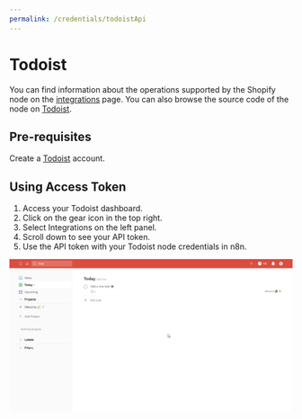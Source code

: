 ```yaml
---
permalink: /credentials/todoistApi
---
```


# Todoist
You can find information about the operations supported by the Shopify node on the [integrations](https://n8n.io/integrations/n8n-nodes-base.todoist) page. You can also browse the source code of the node on [Todoist](https://github.com/n8n-io/n8n/tree/master/packages/nodes-base/nodes/Todoist).

## Pre-requisites

Create a [Todoist](https://toggl.com/) account.

## Using Access Token

1. Access your Todoist dashboard.
2. Click on the gear icon in the top right.
3. Select Integrations on the left panel.
4. Scroll down to see your API token.
5. Use the API token with your Todoist node credentials in n8n.

![Getting Todoist credentials](./using-access-token.gif)






